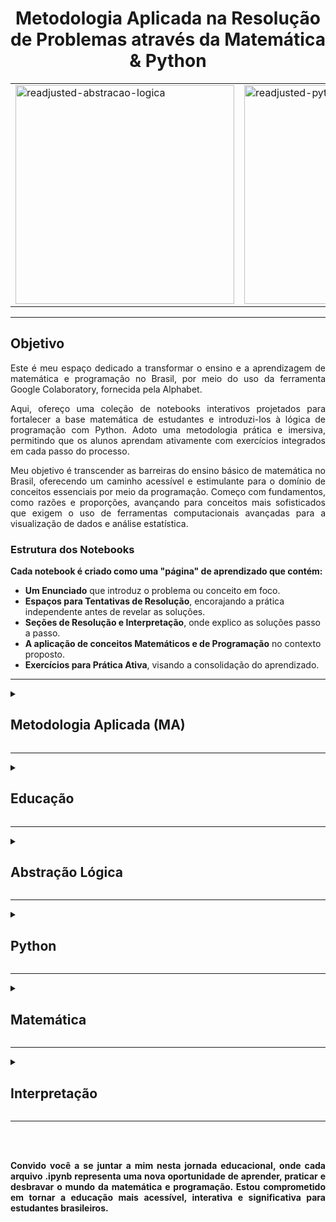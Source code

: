 <h1 align="center">Metodologia Aplicada na Resolução de Problemas através da Matemática & Python</h1>

<p align="center">
  <table>
    <tr>
      <td><img src="https://github.com/IM-NOT-AI/MA-Educacao-AbstracaoLogica-Python-Matematica-Interpretacao/assets/113378671/30c3f491-b4ea-449b-97e3-ee3a3cd685a5" alt="readjusted-abstracao-logica" width="350"></td>
      <td><img src="https://github.com/IM-NOT-AI/MA-Educacao-AbstracaoLogica-Python-Matematica-Interpretacao/assets/113378671/46e1e5bb-598f-43e6-a52b-843b0660c8a4" alt="readjusted-python" width="350"></td>
      <td><img src="https://github.com/IM-NOT-AI/MA-Educacao-AbstracaoLogica-Python-Matematica-Interpretacao/assets/113378671/9b16da51-e1f7-4373-a0da-ef92c81765bc" alt="readjusted-matematica2" width="350"></td>
      <td><img src="https://github.com/IM-NOT-AI/MA-Educacao-AbstracaoLogica-Python-Matematica-Interpretacao/assets/113378671/48317f4d-b950-4016-a165-392e4eb421ac" alt="reajusted-interpretacao" width="350"></td>
    </tr>
  </table>
</p>

---

## Objetivo

  <p align="justify">
    Este é meu espaço dedicado a transformar o ensino e a aprendizagem de matemática e programação no Brasil, por meio do uso da ferramenta Google Colaboratory, fornecida pela Alphabet.
  </p>
 

  <p align="justify">
    Aqui, ofereço uma coleção de notebooks interativos projetados para fortalecer a base matemática de estudantes e introduzi-los à lógica de programação com Python. Adoto uma metodologia prática e imersiva, permitindo que os alunos aprendam ativamente com exercícios integrados em cada passo do processo.
  </p>

  <p align="justify">
    Meu objetivo é transcender as barreiras do ensino básico de matemática no Brasil, oferecendo um caminho acessível e estimulante para o domínio de conceitos essenciais por meio da programação. Começo com fundamentos, como razões e proporções, avançando para conceitos mais sofisticados que exigem o uso de ferramentas computacionais avançadas para a visualização de dados e análise estatística.
  </p>

### Estrutura dos Notebooks

**Cada notebook é criado como uma "página" de aprendizado que contém:**

- **Um Enunciado** que introduz o problema ou conceito em foco.
- **Espaços para Tentativas de Resolução**, encorajando a prática independente antes de revelar as soluções.
- **Seções de Resolução e Interpretação**, onde explico as soluções passo a passo.
- **A aplicação de conceitos Matemáticos e de Programação** no contexto proposto.
- **Exercícios para Prática Ativa**, visando a consolidação do aprendizado.
  
 

---

<details>
  <summary><h2>Metodologia Aplicada (MA)</h2></summary>

<p align="center">
  <table>
    <tr>
      <td><img src="https://github.com/IM-NOT-AI/MA-Educacao-AbstracaoLogica-Python-Matematica-Interpretacao/assets/113378671/8061efc5-9f52-499d-8bbe-8517df36d308" alt="fusca_foto_ic" width="350"></td>
      <td><img src="https://github.com/IM-NOT-AI/MA-Educacao-AbstracaoLogica-Python-Matematica-Interpretacao/assets/113378671/3253054a-d60e-430c-8b5c-4bdf80c1e1d5" alt="fusca_foto_ic" width="350"></td>
      <td><img src="https://github.com/IM-NOT-AI/MA-Educacao-AbstracaoLogica-Python-Matematica-Interpretacao/assets/113378671/8dc2ec76-c640-4cd0-8109-65444593d054" width="200"></td>
    </tr>
  </table>
</p>

  <p align="justify">
    A base teórica e prática deste projeto se alinha com metodologias de aprendizado, integrando a abstração lógica e a resolução de problemas matemáticos através da programação em Python. O escopo é promover uma compreensão profunda dos conceitos, através de:
  </p>

  <details>
    <summary><h3>Aprendizagem Baseada em Problemas (ABP)</h3></summary>
  
  <p align="justify">
    Imersão em problemas com diferentes categorias de dificuldade, estimulando o pensamento crítico e a aplicação prática do conhecimento.
  </p>

  <p align="center">
  <img src="https://github.com/IM-NOT-AI/MA-Educacao-AbstracaoLogica-Python-Matematica-Interpretacao/assets/113378671/386234bb-7694-43b9-a214-c7b1ad16594e" alt="demo-abp" width"1000">
</p>
  </details>

   <details>
    <summary><h3>Codificação Dupla</h3></summary> 
  <p align="justify">
    Combinar palavras e imagens no aprendizado. Estudar utilizando tanto a explicação verbal quanto o apoio visual pode melhorar a retenção de informações.
  </p>
    </details>
  
  <details>
    <summary><h3>Aprendizagem Ativa</h3></summary> 
  <p align="justify">
    Participação ativa através de exercícios práticos e espaços de tentativa e erro, fundamentais para a consolidação do aprendizado.
  </p>
  </details>
  
  <details>
    <summary><h3>Repetição Espaçada</h3></summary>
  <p align="justify">
    Técnicas de revisão espaçada para facilitar a retenção de informação a longo prazo, garantindo que o conhecimento se fixe na memória do estudante.
  </p>

<p align="center">
  <table>
    <tr>
      <td><img src="https://github.com/IM-NOT-AI/MA-Educacao-AbstracaoLogica-Python-Matematica-Interpretacao/assets/113378671/2ca63518-ebb3-4eb9-98a5-f45c7c4a521e" alt="fusca_foto_ic" width="1500"></td>
      <td><img src="https://github.com/IM-NOT-AI/MA-Educacao-AbstracaoLogica-Python-Matematica-Interpretacao/assets/113378671/dd67bd0b-9e9c-4707-b58e-4d8460baeb44" width=750</td>
    </tr>
  </table>
  </p>

<p align="justify">
  Após o "ENUNCIADO", em todos os arquivos haverá uma seção de "TENTATIVA DE RESOLUÇÃO (TDR)". O ideal é que você tente resolver sozinho da seguinte maneira:
  
- **TDR1:** Após ler o enunciado, revele a seção e tente realizar sozinho o problema, por mais que você não saiba como programar, anote suas dúvidas e como você estruturou sua lógica de forma sequencial para chegar no resultado esperado. Em seguida, oculte a seção **TDR1** e, no próprio arquivo, continue com as seções de **INTERPRETAÇÃO**, **MATEMÁTICA**, **PROGRAMAÇÃO** e **ANÁLISE E REFLEXÃO**, lendo com extrema atenção cada um dos passos, para você visualizar uma das maneiras de resolver o problema.

<br>

- **TDR2:** No dia seguinte, leia o enunciado de forma superficial para relembrar o problema, vá na seção **TDR2** e revele-a, mantendo a seção anterior ocultada se:
  -  Caso você tenha errado, tente relembrar (não veja) as seções de **RESOLUÇÕES** vistas no dia anterior e estruture uma nova lógica baseando-se no que já foi visto. Após finalizar o novo código, faça as anotações necessárias e revele a seção **TDR1** para comparar o que foi realizado na sua primeira tentativa de resolução com a segunda.
  -  Caso você tenha obtido êxito no resultado, revele a seção **TDR1** e tente organizar uma lógica que seja diferente da anterior mas que ainda assim obtenha o mesmo resultado, em outras palavras, tente resolver de maneira diferente da anterior e descreva as anotações necessárias. Na seção de comparação, exemplifique o que foi feito diferente nessa nova tentativa.
 
<br>

- **TDR3 & TDR4:** Após um tempo, o conteúdo visto não estará tão fresco na memória, portanto, leia o enunciado com atenção e repita o processo das etapas anteriores referentes as **TDRs** e encontre maneiras diferentes de resolver o mesmo problema, sempre revele quando necessário e oculte as tentativas de resolução anteriores para forçar o seu cérebro a lembrar das informações já vistas. Assim, ele acreditará que tais informações são relevantes para lembrar e, dessa maneira, pouco a pouco, tais informações se transformarão em conhecimento, passando da sua memória de curto prazo para longo prazo.


  
</p>
  </details>

  <details>
    <summary><h3>Método de Feynman</h3></summary>
  <p align="justify">
    Simplificar e explicar conceitos complexos com uma linguagem simples, como se estivesse ensinando a alguém que não conhece o tema.
  </p>
  </details>
  
  <details>
    <summary><h3>Aprendizagem Interpolada</h3></summary>
  <p align="justify">
    Alternar entre diferentes tópicos ou tipos de problemas durante a sessão de estudo para melhorar a capacidade de discriminação entre conceitos e aumentar a retenção.
  </p>
  </details>

  <details>
    <summary><h3>Reflexão</h3></summary> 
  <p align="justify">
    Após uma sessão de estudo ou uma atividade de aprendizagem, dedicar um tempo para refletir sobre o que foi aprendido e como foi aprendido pode reforçar a memória e promover a compreensão profunda.
  </p>
  </details>
</details>

---

<details>
  <summary><h2>Educação</h2></summary>

  <p align="justify">
    A aprendizagem efetiva vai além do mero conhecimento teórico, englobando o desenvolvimento de habilidades práticas e o estímulo ao pensamento crítico. Esse repositório é desenhado para promover não só a absorção de conceitos matemáticos e de programação mas também para fomentar uma mentalidade de aprendizado contínuo e autodidata entre os estudantes.
  </p>
</details>

---

<details>
  <summary><h2>Abstração Lógica</h2></summary>

  <p align="justify">
    A Abstração Lógica é crucial para o entendimento profundo da matemática e programação. Esse projeto enfatiza a importância de desmembrar problemas complexos em componentes mais simples, facilitando a compreensão e a solução de exercícios. Através da programação em Python, os alunos aprendem a visualizar e manipular conceitos abstratos, tornando-os mais acessíveis.
  </p>
</details>

---

<details>
  <summary><h2>Python</h2></summary>

  <p align="justify">
    A escolha de Python como a linguagem de programação para este projeto não é aleatória. Sua simplicidade sintática, combinada com a potência de bibliotecas como Matplotlib, Seaborn, Scipy, Pandas, e Numpy, torna Python uma ferramenta excepcional para visualizar dados, realizar cálculos complexos e interpretar resultados matemáticos. Essa integração permite aos alunos ver a aplicabilidade real dos conceitos aprendidos, enriquecendo sua experiência educativa.
  </p>
</details>

---

<details>
  <summary><h2>Matemática</h2></summary>

  <p align="justify">
    A Matemática é o núcleo do nosso projeto. Cada arquivo .ipynb no repositório aborda um tópico específico, desde os fundamentos básicos até conceitos avançados, oferecendo uma vasta gama de problemas para resolver. Esta abordagem garante que os alunos possam progredir no seu próprio ritmo, consolidando o conhecimento adquirido através da prática.
  </p>
</details>

---

<details>
  <summary><h2>Interpretação</h2></summary>

  <p align="justify">
    Finalmente, a Interpretação de resultados é enfatizada em cada aspecto do projeto. Além de resolver problemas, os alunos são incentivados a analisar e interpretar os resultados obtidos, uma habilidade vital tanto no estudo da matemática quanto em sua aplicação prática. Este foco na interpretação ajuda a desenvolver pensadores críticos e solucionadores de problemas eficazes.
  </p>
</details>


---

<br><br>

<p align="justify">
  <strong>Convido você a se juntar a mim nesta jornada educacional, onde cada arquivo .ipynb representa uma nova oportunidade de aprender, praticar e desbravar o mundo da matemática e programação. Estou comprometido em tornar a educação mais acessível, interativa e significativa para estudantes brasileiros.</strong>
</p>

